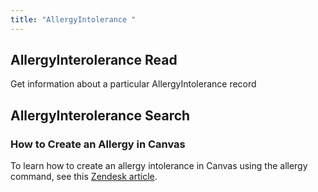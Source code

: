 ```yaml
---
title: "AllergyIntolerance "
---
```




## AllergyInterolerance Read 
Get information about a particular AllergyIntolerance record


## AllergyInterolerance Search

### How to Create an Allergy in Canvas

To learn how to create an allergy intolerance in Canvas using the allergy command, see this [Zendesk article](https://canvas-medical.zendesk.com/hc/en-us/articles/360056920593-Document-an-Allergy).
